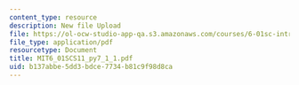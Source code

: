 ```yaml
---
content_type: resource
description: New file Upload
file: https://ol-ocw-studio-app-qa.s3.amazonaws.com/courses/6-01sc-introduction-to-electrical-engineering-and-computer-science-i-spring-2011/b137abbe5dd3bdce7734b81c9f98d8ca_MIT6_01SCS11_py7_1_1.pdf
file_type: application/pdf
resourcetype: Document
title: MIT6_01SCS11_py7_1_1.pdf
uid: b137abbe-5dd3-bdce-7734-b81c9f98d8ca
---
```

